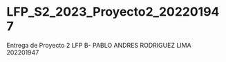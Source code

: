 # LFP_S2_2023_Proyecto2_202201947
Entrega de Proyecto 2 LFP B- PABLO ANDRES RODRIGUEZ LIMA 202201947